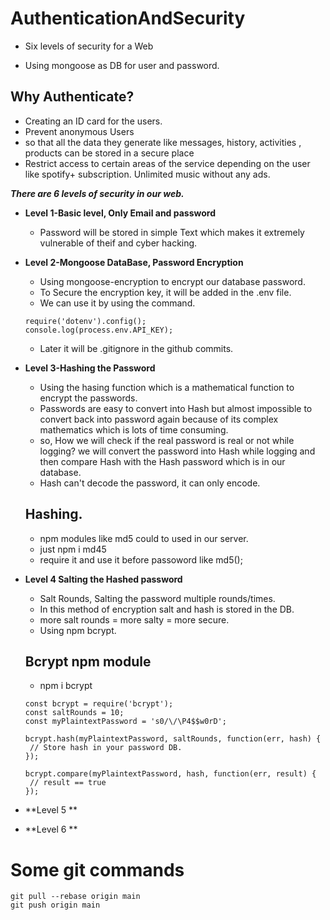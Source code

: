# AuthenticationAndSecurity
- Six levels of security for a Web

- Using mongoose as DB for user and password.

## Why Authenticate?
- Creating an ID card for the users.
- Prevent anonymous Users 
- so that all the data they generate like messages, history, activities , products can be stored in a secure place
- Restrict access to certain areas of the service depending on the user like spotify+ subscription. Unlimited music without any ads.

***There are 6 levels of security in our web.***
- **Level 1-Basic level, Only Email and password**
   - Password will be stored in simple Text which makes it extremely vulnerable of theif and cyber hacking.
- **Level 2-Mongoose DataBase, Password Encryption**
   - Using mongoose-encryption to encrypt our database password.
   - To Secure the encryption key, it will be added in the .env file.
   - We can use it by using the command.
    ```
    require('dotenv').config();
    console.log(process.env.API_KEY);
    ```
   - Later it will be .gitignore in the github commits.
- **Level 3-Hashing the Password**
   - Using the hasing function which is a mathematical function to encrypt the passwords. 
   - Passwords are easy to convert into Hash but almost impossible to convert back into password again because of its complex mathematics which is lots of time consuming.
   - so, How we will check if the real password is real or not while logging? we will convert the password into Hash while logging and then compare Hash with the Hash password which is in our database.
   - Hash can't decode the password, it can only encode.
  
  ## Hashing.
   - npm modules like md5 could to used in our server.
   - just npm i md45
   - require it and use it before passoword like md5();
  
- **Level 4 Salting the Hashed password**
   - Salt Rounds, Salting the password multiple rounds/times.
   - In this method of encryption salt and hash is stored in the DB.
   - more salt rounds = more salty = more secure.
   - Using npm bcrypt.
   
   ## Bcrypt npm module
   - npm i bcrypt
   ```
   const bcrypt = require('bcrypt');
   const saltRounds = 10;
   const myPlaintextPassword = 's0/\/\P4$$w0rD';
   
   bcrypt.hash(myPlaintextPassword, saltRounds, function(err, hash) {
    // Store hash in your password DB.
   });
   
   bcrypt.compare(myPlaintextPassword, hash, function(err, result) {
    // result == true
   });
   ```
   
- **Level 5 **
- **Level 6 **
# Some git commands 
```
git pull --rebase origin main
git push origin main
```
